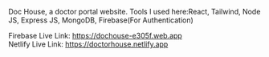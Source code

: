 Doc House, a doctor portal website.
Tools I used here:React, Tailwind,  Node JS, Express JS, MongoDB, Firebase(For Authentication)

Firebase Live Link: https://dochouse-e305f.web.app
<br/>
Netlify Live Link: https://doctorhouse.netlify.app
